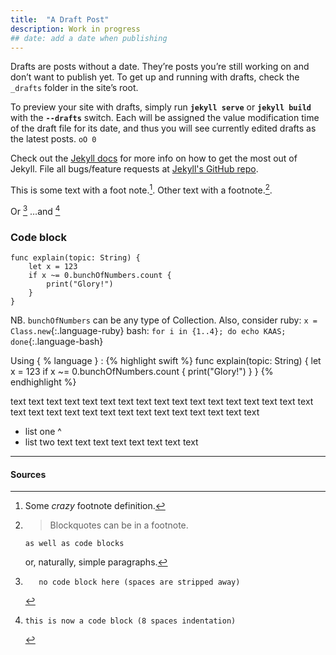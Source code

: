 ```yaml
---
title:  "A Draft Post"
description: Work in progress
## date: add a date when publishing
---
```


Drafts are posts without a date. They’re posts you’re still working on and don’t want to publish yet. To get up and running with drafts, check the `_drafts` folder in the site’s root.

To preview your site with drafts, simply run **`jekyll serve`** or **`jekyll build`** with the **`--drafts`** switch. Each will be assigned the value modification time of the draft file for its date, and thus you will see currently edited drafts as the latest posts.
`oO 0`

Check out the [Jekyll docs][jekyll] for more info on how to get the most out of Jekyll. File all bugs/feature requests at [Jekyll's GitHub repo][jekyll-gh].

This is some text with a foot note.[^1]. Other text with a footnote.[^footnote].

Or [^other-note] …and [^codeblock-note]

### Code block
```
func explain(topic: String) {
	let x = 123
	if x ~= 0.bunchOfNumbers.count {
		print("Glory!")
	}
}
```
NB. `bunchOfNumbers` can be any type of Collection.
Also, consider 
ruby: `x = Class.new`{:.language-ruby}
bash: `for i in {1..4}; do echo KAAS; done`{:.language-bash}

Using { % language } :
{% highlight swift %}
func explain(topic: String) {
   let x = 123
   if x ~= 0.bunchOfNumbers.count {
      print("Glory!")
   }
}
{% endhighlight %}

text text text text text text text 
text text text text text 
text text text text text text 
text text text text text 
text text text text text text text text 

* list one
^ 
* list two
text text text text 
text text text text 


---

#### Sources

[^1]: Some *crazy* footnote definition.

[^footnote]:
    > Blockquotes can be in a footnote.

        as well as code blocks

    or, naturally, simple paragraphs.

[^other-note]:       no code block here (spaces are stripped away)

[^codeblock-note]:
        this is now a code block (8 spaces indentation)



[jekyll-gh]: https://github.com/mojombo/jekyll
[jekyll]:    http://jekyllrb.com
